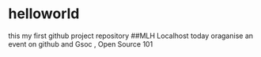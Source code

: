 # helloworld
this my first github project repository
##MLH Localhost
today oraganise an event on github and Gsoc ,
Open Source 101